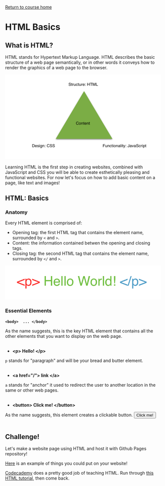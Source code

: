 <a href="https://wes-chen.github.io/build-a-website/">Return to course home</a>

# HTML Basics

## What is HTML?

HTML stands for Hypertext Markup Language. HTML describes the basic structure of a web page semantically, or in other words it conveys how to render the graphics of a web page to the browser. 

![triad](wwwtriad.png?raw=true "triad")

Learning HTML is the first step in creating websites, combined with JavaScript and CSS you will be able to create esthetically pleasing and functional websites. For now let's focus on how to add basic content on a page, like text and images!

## HTML: Basics

### Anatomy
Every HTML element is comprised of:
- Opening tag: the first HTML tag that contains the element name, surrounded by ` < ` and ` > `.
- Content: the information contained betwen the opening and closing tags.
- Closing tag: the second HTML tag that contains the element name, surrounded by ` </ ` and `>`.

![triad](element.png?raw=true "triad")


### Essential Elements



**`<body>  ... </body>`**
  
As the name suggests, this is the key HTML element that contains all the other elements that you want to display on the web page. 
<br/>
<br/>
- **&lt;p&gt; Hello! &lt;/p&gt;**

`p` stands for "paragraph" and will be your bread and butter element. 
<br/>
<br/>
- **&lt;a href="/"&gt; link &lt;/a&gt;**

`a` stands for "anchor" it used to redirect the user to another location in the same or other web pages.
<br/>
<br/>
- **&lt;button&gt; Click me! &lt;/button&gt;**

As the name suggests, this element creates a clickable button.
<button> Click me! </button>
<br/>
<br/>
## Challenge!

Let's make a website page using HTML and host it with Github Pages repository!

[Here](https://wes-chen.github.io/build-a-website/lesson-03/sample.html) is an example of things you could put on your website!

[Codecademy](https://www.codecademy.com/learn) does a pretty good job of teaching HTML. Run through [this HTML tutorial](https://www.codecademy.com/learn/learn-html), then come back.
